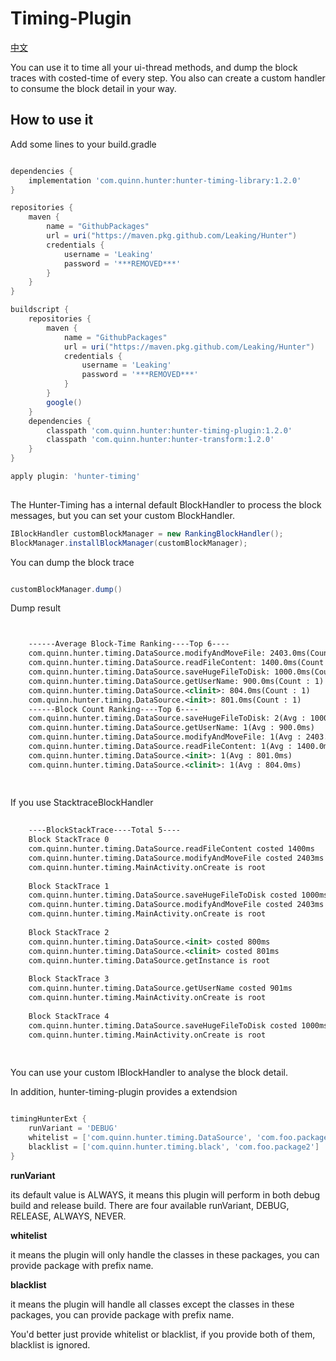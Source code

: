 # Timing-Plugin

[中文](https://github.com/Leaking/Hunter/blob/master/README_hunter_timing_ch.md)

You can use it to time all your ui-thread methods, and dump the block traces with costed-time of every step.
You also can create a custom handler to consume the block detail in your way.  

## How to use it

Add some lines to your build.gradle

```groovy

dependencies {
    implementation 'com.quinn.hunter:hunter-timing-library:1.2.0'
}

repositories {
    maven {
        name = "GithubPackages"
        url = uri("https://maven.pkg.github.com/Leaking/Hunter")
        credentials {
            username = 'Leaking'
            password = '***REMOVED***'
        }
    }
}

buildscript {
    repositories {
        maven {
            name = "GithubPackages"
            url = uri("https://maven.pkg.github.com/Leaking/Hunter")
            credentials {
                username = 'Leaking'
                password = '***REMOVED***'
            }
        }
        google()
    }
    dependencies {
        classpath 'com.quinn.hunter:hunter-timing-plugin:1.2.0'
        classpath 'com.quinn.hunter:hunter-transform:1.2.0'
    }
}

apply plugin: 'hunter-timing'
    
```

The Hunter-Timing has a internal default BlockHandler to process
the block messages, but you can set your custom BlockHandler.

```java
IBlockHandler customBlockManager = new RankingBlockHandler();
BlockManager.installBlockManager(customBlockManager);

```

You can dump the block trace

```java

customBlockManager.dump()

```

Dump result

```xml


    ------Average Block-Time Ranking----Top 6----
    com.quinn.hunter.timing.DataSource.modifyAndMoveFile: 2403.0ms(Count : 1)
    com.quinn.hunter.timing.DataSource.readFileContent: 1400.0ms(Count : 1)
    com.quinn.hunter.timing.DataSource.saveHugeFileToDisk: 1000.0ms(Count : 2)
    com.quinn.hunter.timing.DataSource.getUserName: 900.0ms(Count : 1)
    com.quinn.hunter.timing.DataSource.<clinit>: 804.0ms(Count : 1)
    com.quinn.hunter.timing.DataSource.<init>: 801.0ms(Count : 1)
    ------Block Count Ranking----Top 6----
    com.quinn.hunter.timing.DataSource.saveHugeFileToDisk: 2(Avg : 1000.0ms)
    com.quinn.hunter.timing.DataSource.getUserName: 1(Avg : 900.0ms)
    com.quinn.hunter.timing.DataSource.modifyAndMoveFile: 1(Avg : 2403.0ms)
    com.quinn.hunter.timing.DataSource.readFileContent: 1(Avg : 1400.0ms)
    com.quinn.hunter.timing.DataSource.<init>: 1(Avg : 801.0ms)
    com.quinn.hunter.timing.DataSource.<clinit>: 1(Avg : 804.0ms)
    
   
```

If you use StacktraceBlockHandler

```xml
    
    ----BlockStackTrace----Total 5----
    Block StackTrace 0
    com.quinn.hunter.timing.DataSource.readFileContent costed 1400ms
    com.quinn.hunter.timing.DataSource.modifyAndMoveFile costed 2403ms
    com.quinn.hunter.timing.MainActivity.onCreate is root
    
    Block StackTrace 1
    com.quinn.hunter.timing.DataSource.saveHugeFileToDisk costed 1000ms
    com.quinn.hunter.timing.DataSource.modifyAndMoveFile costed 2403ms
    com.quinn.hunter.timing.MainActivity.onCreate is root
    
    Block StackTrace 2
    com.quinn.hunter.timing.DataSource.<init> costed 800ms
    com.quinn.hunter.timing.DataSource.<clinit> costed 801ms
    com.quinn.hunter.timing.DataSource.getInstance is root
    
    Block StackTrace 3
    com.quinn.hunter.timing.DataSource.getUserName costed 901ms
    com.quinn.hunter.timing.MainActivity.onCreate is root
    
    Block StackTrace 4
    com.quinn.hunter.timing.DataSource.saveHugeFileToDisk costed 1000ms
    com.quinn.hunter.timing.MainActivity.onCreate is root
  
    
```
You can use your custom IBlockHandler to analyse the block detail.
    

In addition, hunter-timing-plugin provides a extendsion

```groovy

timingHunterExt {
    runVariant = 'DEBUG'
    whitelist = ['com.quinn.hunter.timing.DataSource', 'com.foo.package2']
    blacklist = ['com.quinn.hunter.timing.black', 'com.foo.package2']
}

```
**runVariant**

its default value is ALWAYS, it means this plugin will perform 
in both debug build and release build. There are four available runVariant, 
DEBUG, RELEASE, ALWAYS, NEVER. 

**whitelist**

it means the plugin will only handle the classes in these packages, you can 
provide package with prefix name.

**blacklist** 

it means the plugin will handle all classes except the classes in these packages, you can 
provide package with prefix name.

You'd better just provide whitelist or blacklist, if you provide both of them, blacklist is ignored.
